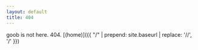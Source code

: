 ```yaml
---
layout: default
title: 404
---
```


goob is not here. 404. [(home)]({{ "/" | prepend: site.baseurl | replace: '//', '/' }})
